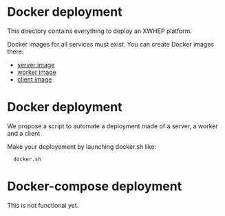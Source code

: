 Docker deployment
=================

This directory contains everything to deploy an XWHEP platform.

Docker images for all services must exist. 
You can create Docker images there:
- [server image](../server/)
- [worker image](../worker/)
- [client image](../client/)


# Docker deployment

We propose a script to automate a deployment made of a server, a worker and a client

Make your deployement by launching docker.sh like:
```
  docker.sh
```


# Docker-compose deployment

This is not functional yet.
